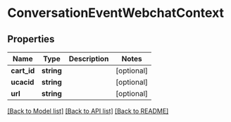 # ConversationEventWebchatContext

## Properties
Name | Type | Description | Notes
------------ | ------------- | ------------- | -------------
**cart_id** | **string** |  | [optional] 
**ucacid** | **string** |  | [optional] 
**url** | **string** |  | [optional] 

[[Back to Model list]](../README.md#documentation-for-models) [[Back to API list]](../README.md#documentation-for-api-endpoints) [[Back to README]](../README.md)


